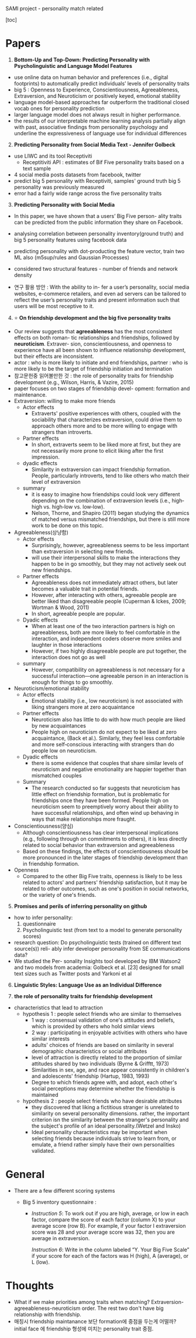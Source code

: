 SAMI project - personality match related

[toc]



# Papers

1. **Bottom-Up and Top-Down: Predicting Personality with Psycholinguistic and Language Model Features**

- use online data on human behavior and preferences (i.e., digital footprints) to automatically predict individuals’ levels of personality traits
- big 5 : Openness to Experience, Conscientiousness, Agreeableness, Extraversion, and Neuroticism or positively keyed, emotional stability
- language model-based approaches far outperform the traditional closed vocab ones for personality prediction
- larger language model does not always result in higher performance.
- the results of our interpretable machine learning analysis partially align with past, associative findings from personality psychology and underline the expressiveness of language use for individual differences



2. **Predicting Personality from Social Media Text - Jennifer Golbeck**

- use LIWC and its tool Receptiviti
  - Receptitiviti API : estimates of Bif Five personality traits based on a text sample
- 4 social media posts datasets from facebook, twitter
- predict big 5 personality with Receptiviti, samples' ground truth big 5 personality was previously measured
- error had a fairly wide range across the five personality traits



3. **Predicting Personality with Social Media**

- In this paper, we have shown that a users’ Big Five person- ality traits can be predicted from the public information they share on Facebook.

- analysing correlation between personality inventory(ground truth) and big 5 personality features using facebook data
- predicting personality with dot-producting the feature vector, train two ML also (m5sup/rules and Gaussian Processes)
- considered two structural features - number of friends and network density
- 연구 활용 방안 : With the ability to in- fer a user’s personality, social media websites, e-commerce retailers, and even ad servers can be tailored to reflect the user’s personality traits and present information such that users will be most receptive to it. 



4. :star: **On friendship development and the big five personality traits**

- Our review suggests that **agreeableness** has the most consistent effects on both roman- tic relationships and friendships, followed by **neuroticism**. Extraver- sion, conscientiousness, and openness to experience have all been shown to influence relationship development, but their effects are inconsistent. 
- actor : who is more likely to initiate and end friendships, partner : who is more likely to be the target of friendship initiation and termination
- 참고문헌중 읽어볼만한 것 : the role of personality traits for friendship development (e.g., Wilson, Harris, & Vazire, 2015)
- paper focuses on two stages of friendship devel- opment: formation and maintenance.
- Extraversion: willing to make more friends
  - Actor effects
    - Extraverts' positive experiences with others, coupled with the sociability that characterizes extraversion, could drive them to approach others more and to be more willing to engage with strangers than introverts.
  - Partner effects
    - In short, extraverts seem to be liked more at first, but they are not necessarily more prone to elicit liking after the first impression.
  - dyadic effects
    - Similarity in extraversion can impact friendship formation. People, particularly introverts, tend to like others who match their level of extraversion 
  - summary
    - it is easy to imagine how friendships could look very different depending on the combination of extraversion levels (i.e., high‐high vs. high‐low vs. low‐low).
    - Nelson, Thorne, and Shapiro (2011) began studying the dynamics of matched versus mismatched friendships, but there is still more work to be done on this topic.
- Agreeableness(상냥함)
  - Actor effects
    - Surprisingly, however, agreeableness seems to be less important than extraversion in selecting new friends.
    - will use their interpersonal skills to make the interactions they happen to be in go smoothly, but they may not actively seek out new friendships.
  - Partner effects
    - Agreeableness does not immediately attract others, but later becomes a valuable trait in potential friends.
    - However, after interacting with others, agreeable people are better liked than disagreeable people (Cuperman & Ickes, 2009; Wortman & Wood, 2011)
    - In short, agreeable people are popular. 
  - Dyadic effects
    - When at least one of the two interaction partners is high on agreeableness, both are more likely to feel comfortable in the interaction, and independent coders observe more smiles and laughter in those interactions
    - However, if two highly disagreeable people are put together, the interaction does not go as well
  - summary
    - However, compatibility on agreeableness is not necessary for a successful interaction—one agreeable person in an interaction is enough for things to go smoothly.
- Neuroticism/emotional stability
  - Actor effects
    - Emotional stability (i.e., low neuroticism) is not associated with liking strangers more at zero acquaintance 
  - Partner effects
    - Neuroticism also has little to do with how much people are liked by new acquaintances
    - People high on neuroticism do not expect to be liked at zero acquaintance, (Back et al.). Similarly, they feel less comfortable and more self‐conscious interacting with strangers than do people low on neuroticism. 
  - Dyadic effects
    - there is some evidence that couples that share similar levels of neuroticism and negative emotionality are happier together than mismatched couples 
  - Summary
    - The research conducted so far suggests that neuroticism has little effect on friendship formation, but is problematic for friendships once they have been formed. People high on neuroticism seem to preemptively worry about their ability to have successful relationships, and often wind up behaving in ways that make relationships more fraught.
- Conscientiousness(양심)
  - Although conscientiousness has clear interpersonal implications (e.g., following through on commitments to others), it is less directly related to social behavior than extraversion and agreeableness
  - Based on these findings, the effects of conscientiousness should be more pronounced in the later stages of friendship development than in friendship formation. 
- Openness
  - Compared to the other Big Five traits, openness is likely to be less related to actors' and partners' friendship satisfaction, but it may be related to other outcomes, such as one's position in social networks, or the variety of one's friends. 



5. **Promises and perils of inferring personality on github**

- how to infer personality:
  1. questionnaire
  2. Psycholinguistic test (from text to a model to generate personality scores)
- research question: Do psycholinguistic tests (trained on different text source(s)) reli- ably infer developer personality from SE communications data?
- We studied the Per- sonality Insights tool developed by IBM Watson2 and two models from academia: Golbeck et al. [23] designed for small text sizes such as Twitter posts and Yarkoni et al



6. **Linguistic Styles: Language Use as an Individual Difference**



7.  **the role of personality traits for friendship development**

- characteristics that lead to attraction
  - hypothesis 1 : people select friends who are similar to themselves
    - 1 way : consensual validation of one's attitudes and beliefs, which is provided by others who hold similar views
    - 2 way : participating in enjoyable activities with others who have similar interests
    - adults' choices of friends are based on similarity in several demographic characteristics or social attributes
    - level of attraction is directly related to the proportion of similar attitudes shared by two individuals (Byrne & Grifftt, 1973)
    - Similarities in sex, age, and race appear consistently in children's and adolescents' friendship (Hartup, 1983, 1993)
    - Degree to which friends agree with, and adopt, each other's social perceptions may determine whether the friendship is maintained
  - hypothesis 2 : people select friends who have desirable attributes
    - they discovered that liking a fictitious stranger is unrelated to similarity on several personality dimensions. rather, the important criterion isn the similarity between the stranger's personality and the subject's profile of an ideal personality.(Wetzel and Insko)
    - Ideal personality characteristics may be important when selecting friends because individuals strive to learn from, or emulate, a friend rather simply have their own personalities validated.



# General

- There are a few different scoring systems

  - Big 5 inventory questionnaire : 

    - *Instruction 5*: To work out if you are high, average, or low in each factor, compare the score of each factor (column X) to your average score (row B). For example, if your factor I extraversion score was 28 and your average score was 32, then you are average in extraversion.

      *Instruction 6*: Write in the column labeled “Y. Your Big Five Scale” if your score for each of the factors was H (high), A (average), or L (low).



# Thoughts

- What if we make priorities among traits when matching? Extraversion-agreeableness-neuroticism order. The rest two don't have big relationship with friendship.
- 매칭시 friendship maintanance 보단 formation에 중점을 두는게 어떨까? initial face 에 friendship 형성에 미치는 personality trait 중점.